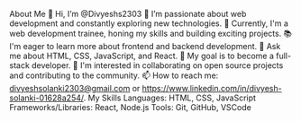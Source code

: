 About Me
👋 Hi, I’m @Divyeshs2303
👀 I’m passionate about web development and constantly exploring new technologies.
🌱 Currently, I'm a web development trainee, honing my skills and building exciting projects.
📚 I'm eager to learn more about frontend and backend development.
💬 Ask me about HTML, CSS, JavaScript, and React.
🎯 My goal is to become a full-stack developer.
🌟 I'm interested in collaborating on open source projects and contributing to the community.
📫 How to reach me: divyeshsolanki2303@gmail.com or https://www.linkedin.com/in/divyesh-solanki-01628a254/.
My Skills
Languages: HTML, CSS, JavaScript
Frameworks/Libraries: React, Node.js
Tools: Git, GitHub, VSCode
<!---
Divyeshs2303/Divyeshs2303 is a ✨ special ✨ repository because its `README.md` (this file) appears on your GitHub profile.
You can click the Preview link to take a look at your changes.
--->

